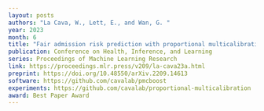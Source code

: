 ```yaml
---
layout: posts
authors: "La Cava, W., Lett, E., and Wan, G. "
year: 2023
month: 6
title: "Fair admission risk prediction with proportional multicalibration"
publication: Conference on Health, Inference, and Learning
series: Proceedings of Machine Learning Research
link: https://proceedings.mlr.press/v209/la-cava23a.html
preprint: https://doi.org/10.48550/arXiv.2209.14613
software: https://github.com/cavalab/pmcboost
experiments: https://github.com/cavalab/proportional-multicalibration
award: Best Paper Award
---
```

